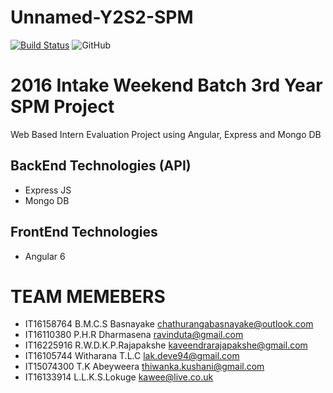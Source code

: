 # Unnamed-Y2S2-SPM

[![Build Status](https://travis-ci.org/SLIITGroupWork/InternEvaluation-Y3S2-SPM.svg?branch=user-story%2F%23532)](https://travis-ci.org/SLIITGroupWork/InternEvaluation-Y3S2-SPM) 
![GitHub](https://img.shields.io/github/license/mashape/apistatus.svg)


2016 Intake Weekend Batch 3rd Year SPM Project
==============================================
Web Based Intern Evaluation Project using Angular, Express and Mongo DB

BackEnd Technologies (API)
---------------------
* Express JS
* Mongo DB

FrontEnd Technologies
--------------------
* Angular 6


TEAM MEMEBERS
==============
* IT16158764 B.M.C.S Basnayake chathurangabasnayake@outlook.com
* IT16110380 P.H.R Dharmasena ravinduta@gmail.com
* IT16225916 R.W.D.K.P.Rajapakshe kaveendrarajapakshe@gmail.com
* IT16105744 Witharana T.L.C lak.deve94@gmail.com
* IT15074300 T.K Abeyweera thiwanka.kushani@gmail.com
* IT16133914 L.L.K.S.Lokuge kawee@live.co.uk
